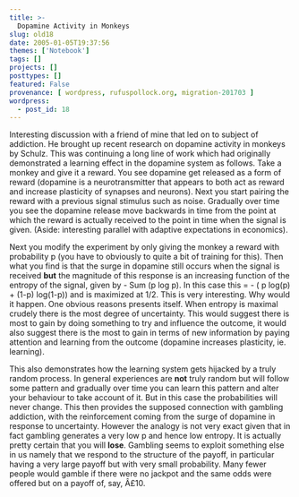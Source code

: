 ```yaml
---
title: >-
  Dopamine Activity in Monkeys
slug: old18
date: 2005-01-05T19:37:56
themes: ['Notebook']
tags: []
projects: []
posttypes: []
featured: False
provenance: [ wordpress, rufuspollock.org, migration-201703 ]
wordpress:
  - post_id: 18
---
```


<p>
	Interesting discussion with a friend of mine that led on to subject of addiction. He brought up recent research on dopamine activity in monkeys by Schulz. This was continuing a long line of work which had originally demonstrated a learning effect in the dopamine system as follows. Take a monkey and give it a reward. You see dopamine get released as a form of reward (dopamine is a neurotransmitter that appears to both act as reward and increase plasticity of synapses and neurons). Next you start pairing the reward with a previous signal stimulus such as noise. Gradually over time you see the dopamine release move backwards in time from the point at which the reward is actually received to the point in time when the signal is given. (Aside: interesting parallel with adaptive expectations in economics).</p>
<p>
	Next you modify the experiment by only giving the monkey a reward with probability p (you have to obviously to quite a bit of training for this). Then what you find is that the surge in dopamine still occurs when the signal is received <strong>but</strong> the magnitude of this response is an increasing function of the entropy of the signal, given by - Sum (p log p). In this case this =  - ( p log(p)  + (1-p) log(1-p)) and is maximized at 1/2. This is very interesting. Why would it happen. One obvious reasons presents itself. When entropy is maximal crudely there is the most degree of uncertainty. This would suggest there is most to gain by doing something to try and influence the outcome, it would also suggest there is the most to gain in terms of new information by paying attention and learning from the outcome (dopamine increases plasticity, ie. learning).</p>
<p>
	This also demonstrates how the learning system gets hijacked by a truly random process. In general experiences are <strong>not</strong> truly random but will follow some pattern and gradually over time you can learn this pattern and alter your behaviour to take account of it. But in this case the probabilities will never change. This then provides the supposed connection with gambling addiction, with the reinforcement coming from the surge of dopamine in response to uncertainty. However the analogy is not very exact given that in fact gambling generates a very low p and hence low entropy. It is actually pretty certain that you will <strong>lose</strong>. Gambling seems to exploit something else in us namely that we respond to the structure of the payoff, in particular having a very large payoff but with very small probability. Many fewer people would gamble if there were no jackpot and the same odds were offered but on a payoff of, say, Â£10.</p>

